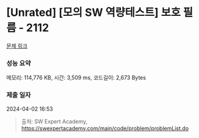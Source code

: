# [Unrated] [모의 SW 역량테스트] 보호 필름 - 2112 

[문제 링크](https://swexpertacademy.com/main/code/problem/problemDetail.do?contestProbId=AV5V1SYKAaUDFAWu) 

### 성능 요약

메모리: 114,776 KB, 시간: 3,509 ms, 코드길이: 2,673 Bytes

### 제출 일자

2024-04-02 16:53



> 출처: SW Expert Academy, https://swexpertacademy.com/main/code/problem/problemList.do